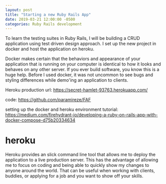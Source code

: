 ```yaml
---
layout: post
title: "Starting a new Ruby Rails App"
date: 2019-03-21 12:00:00 -0500
categories: Ruby Rails development
---
```


To learn the testing suites in Ruby Rails, I will be building a CRUD application using test driven design approach. 
I set up the new project in docker and host the application on heroku.

Docker makes certain that the behaviors and appearance of your application that is running on your computer is identical to how it looks and behaves on any other server.
If you ever build software, you know this is a huge help.
Before I used docker, it was not uncommon to see bugs and styling differences while demo'ing an application to clients.

Heroku production url:
https://secret-hamlet-93763.herokuapp.com/

code:
https://github.com/paramireze/FAF

setting up the docker and heroku environment tutorial:
https://medium.com/firehydrant-io/developing-a-ruby-on-rails-app-with-docker-compose-d75b20334634

# heroku

Heroku provides an slick command line tool that allows me to deploy the application to a live production server.
This has the advantage of allowing me to focus on coding and being able to quickly show my changes to anyone around the world.
That can be useful when working with clients, buddies, or applying for a job and you want to show off your skills.






